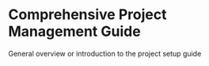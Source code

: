 # Comprehensive Project Management Guide

General overview or introduction to the project setup guide

